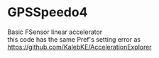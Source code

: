 # GPSSpeedo4<br>
Basic FSensor linear accelerator <br>
this code has the same Pref's setting error as https://github.com/KalebKE/AccelerationExplorer
